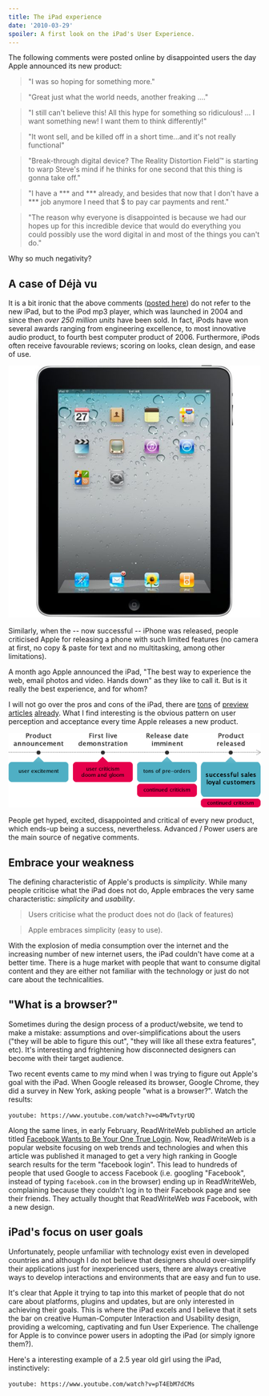 ```yaml
---
title: The iPad experience
date: '2010-03-29'
spoiler: A first look on the iPad's User Experience.
---
```


The following comments were posted online by disappointed users the day Apple announced its new product:

> "I was so hoping for something more."

> "Great just what the world needs, another freaking ...."

> "I still can't believe this! All this hype for something so ridiculous! ... I want something new! I want them to think differently!"

> "It wont sell, and be killed off in a short time...and it's not really functional"

> "Break-through digital device? The Reality Distortion Field™ is starting to warp Steve's mind if he thinks for one second that this thing is gonna take off."

> "I have a \*\*\* and \*\*\* already, and besides that now that I don't have a \*\*\* job anymore I need that \$ to pay car payments and rent."

> "The reason why everyone is disappointed is because we had our hopes up for this incredible device that would do everything you could possibly use the word digital in and most of the things you can't do."

Why so much negativity?

## A case of Déjà vu

It is a bit ironic that the above comments ([posted here](http://forums.macrumors.com/showthread.php?t=500)) do not refer to the new iPad, but to the iPod mp3 player, which was launched in 2004 and since then _over 250 million units_ have been sold. In fact, iPods have won several awards ranging from engineering excellence, to most innovative audio product, to fourth best computer product of 2006. Furthermore, iPods often receive favourable reviews; scoring on looks, clean design, and ease of use.

![iPad](ipad.jpg)

Similarly, when the -- now successful -- iPhone was released, people criticised Apple for releasing a phone with such limited features (no camera at first, no copy & paste for text and no multitasking, among other limitations).

A month ago Apple announced the iPad, "The best way to experience the web, email photos and video. Hands down" as they like to call it. But is it really the best experience, and for whom?

I will not go over the pros and cons of the iPad, there are [tons](http://www.engadget.com/2010/01/27/apple-ipad-first-hands-on/) of [preview](http://mashable.com/2010/01/27/ipad/) [articles](http://www.techradar.com/news/mobile-computing/portable-computing/hands-on-apple-ipad-review-666884) [already](http://www.digitaltrends.com/computing/mac-computing/apple-ipad-impressions-the-skeptics-take/). What I find interesting is the obvious pattern on user perception and acceptance every time Apple releases a new product.

![Acceptance graph](acceptance-graph.png 'Perceived acceptance pattern')

People get hyped, excited, disappointed and critical of every new product, which ends-up being a success, nevertheless. Advanced / Power users are the main source of negative comments.

## Embrace your weakness

The defining characteristic of Apple's products is _simplicity_. While many people criticise what the iPad does not do, Apple embraces the very same characteristic: _simplicity_ and _usability_.

> Users criticise what the product does not do (lack of features)

> Apple embraces simplicity (easy to use).

With the explosion of media consumption over the internet and the increasing number of new internet users, the iPad couldn't have come at a better time. There is a huge market with people that want to consume digital content and they are either not familiar with the technology or just do not care about the technicalities.

## "What is a browser?"

Sometimes during the design process of a product/website, we tend to make a mistake: assumptions and over-simplifications about the users ("they will be able to figure this out", "they will like all these extra features", etc). It's interesting and frightening how disconnected designers can become with their target audience.

Two recent events came to my mind when I was trying to figure out Apple's goal with the iPad. When Google released its browser, Google Chrome, they did a survey in New York, asking people "what is a browser?". Watch the results:

`youtube: https://www.youtube.com/watch?v=o4MwTvtyrUQ`

Along the same lines, in early February, ReadWriteWeb published an article titled [Facebook Wants to Be Your One True Login](http://www.readwriteweb.com/archives/facebook_wants_to_be_your_one_true_login.php). Now, ReadWriteWeb is a popular website focusing on web trends and technologies and when this article was published it managed to get a very high ranking in Google search results for the term "facebook login". This lead to hundreds of people that used Google to access Facebook (i.e. googling "Facebook", instead of typing `facebook.com` in the browser) ending up in ReadWriteWeb, complaining because they couldn't log in to their Facebook page and see their friends. They actually thought that ReadWriteWeb _was_ Facebook, with a new design.

## iPad's focus on user goals

Unfortunately, people unfamiliar with technology exist even in developed countries and although I do not believe that designers should over-simplify their applications just for inexperienced users, there are always creative ways to develop interactions and environments that are easy and fun to use.

It's clear that Apple it trying to tap into this market of people that do not care about platforms, plugins and updates, but are only interested in achieving their goals. This is where the iPad excels and I believe that it sets the bar on creative Human-Computer Interaction and Usability design, providing a welcoming, captivating and fun User Experience. The challenge for Apple is to convince power users in adopting the iPad (or simply ignore them?).

Here's a interesting example of a 2.5 year old girl using the iPad, instinctively:

`youtube: https://www.youtube.com/watch?v=pT4EbM7dCMs`

